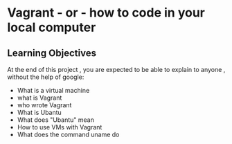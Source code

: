 # Vagrant - or - how to code in your local computer
## Learning Objectives
At the end of this project , you are expected to be able to explain to anyone , without the help of google:
* What is a virtual machine 
* what is Vagrant 
* who wrote Vagrant 
* What is Ubantu 
* What does "Ubantu" mean 
* How to use VMs with Vagrant 
* What does the command uname do  
